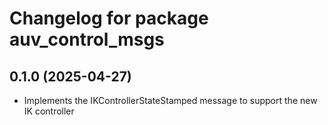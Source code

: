 # Changelog for package auv_control_msgs

## 0.1.0 (2025-04-27)

- Implements the IKControllerStateStamped message to support the new IK
controller
